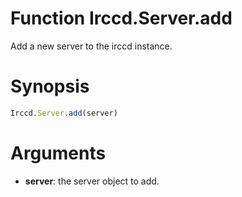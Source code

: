 # Function Irccd.Server.add

Add a new server to the irccd instance.

# Synopsis

```javascript
Irccd.Server.add(server)
```

# Arguments

  - **server**: the server object to add.
